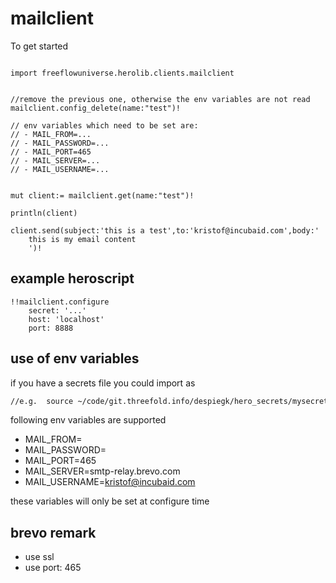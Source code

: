 # mailclient


To get started

```vlang

import freeflowuniverse.herolib.clients.mailclient


//remove the previous one, otherwise the env variables are not read
mailclient.config_delete(name:"test")!

// env variables which need to be set are:
// - MAIL_FROM=...
// - MAIL_PASSWORD=...
// - MAIL_PORT=465
// - MAIL_SERVER=...
// - MAIL_USERNAME=...


mut client:= mailclient.get(name:"test")!

println(client)

client.send(subject:'this is a test',to:'kristof@incubaid.com',body:'
    this is my email content
    ')!

```

## example heroscript

```hero
!!mailclient.configure
    secret: '...'
    host: 'localhost'
    port: 8888
```

## use of env variables

if you have a secrets file you could import as

```bash
//e.g.  source ~/code/git.threefold.info/despiegk/hero_secrets/mysecrets.sh
```

following env variables are supported

- MAIL_FROM=
- MAIL_PASSWORD=
- MAIL_PORT=465
- MAIL_SERVER=smtp-relay.brevo.com
- MAIL_USERNAME=kristof@incubaid.com

these variables will only be set at configure time


## brevo remark

- use ssl
- use port: 465